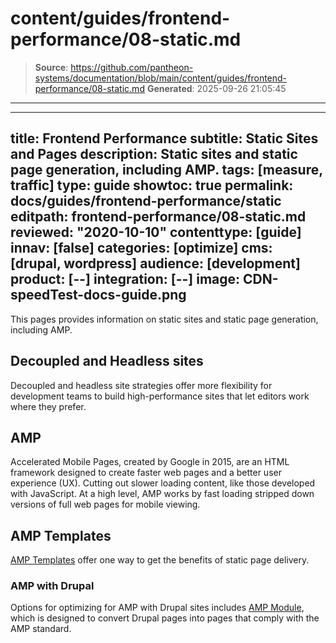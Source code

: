 # content/guides/frontend-performance/08-static.md

> **Source**: https://github.com/pantheon-systems/documentation/blob/main/content/guides/frontend-performance/08-static.md
> **Generated**: 2025-09-26 21:05:45

---

---
title: Frontend Performance
subtitle: Static Sites and Pages
description: Static sites and static page generation, including AMP.
tags: [measure, traffic]
type: guide
showtoc: true
permalink: docs/guides/frontend-performance/static
editpath: frontend-performance/08-static.md
reviewed: "2020-10-10"
contenttype: [guide]
innav: [false]
categories: [optimize]
cms: [drupal, wordpress]
audience: [development]
product: [--]
integration: [--]
image: CDN-speedTest-docs-guide.png
---

This pages provides information on static sites and static page generation, including AMP.

## Decoupled and Headless sites

Decoupled and headless site strategies offer more flexibility for development teams to build high-performance sites that let editors work where they prefer.

## AMP

Accelerated Mobile Pages, created by Google in 2015, are an HTML framework designed to create faster web pages and a better user experience (UX). Cutting out slower loading content, like those developed with JavaScript. At a high level, AMP works by fast loading stripped down versions of full web pages for mobile viewing.

## AMP Templates

[AMP Templates](https://amp.dev/documentation/templates/) offer one way to get the benefits of static page delivery.

### AMP with Drupal

Options for optimizing for AMP with Drupal sites includes [AMP Module](https://www.drupal.org/project/amp), which is designed to convert Drupal pages into pages that comply with the AMP standard.
